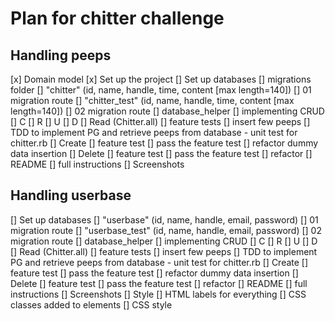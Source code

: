 # Plan for chitter challenge
## Handling peeps
  [x] Domain model
  [x] Set up the project
  [] Set up databases
    [] migrations folder
    [] "chitter" (id, name, handle, time, content [max length=140])
      [] 01 migration route
    [] "chitter_test" (id, name, handle, time, content [max length=140])
      [] 02 migration route
    [] database_helper
  [] implementing CRUD
    [] C [] R [] U [] D
    [] Read (Chitter.all)
      [] feature tests
      [] insert few peeps
      [] TDD to implement PG and retrieve peeps from database - unit test for chitter.rb
    [] Create
      [] feature test
      [] pass the feature test
      [] refactor dummy data insertion
    [] Delete
      [] feature test
      [] pass the feature test
      [] refactor
  [] README
    [] full instructions
    [] Screenshots
## Handling userbase
[] Set up databases
  [] "userbase" (id, name, handle, email, password)
    [] 01 migration route
  [] "userbase_test" (id, name, handle, email, password)
    [] 02 migration route
  [] database_helper
[] implementing CRUD
  [] C [] R [] U [] D
  [] Read (Chitter.all)
    [] feature tests
    [] insert few peeps
    [] TDD to implement PG and retrieve peeps from database - unit test for chitter.rb
  [] Create
    [] feature test
    [] pass the feature test
    [] refactor dummy data insertion
  [] Delete
    [] feature test
    [] pass the feature test
    [] refactor
[] README
  [] full instructions
  [] Screenshots
[] Style
  [] HTML labels for everything
  [] CSS classes added to elements
  [] CSS style
